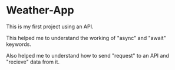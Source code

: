 # Weather-App

This is my first project using an API.

This helped me to understand the working of "async" and "await" keywords.

Also helped me to understand how to send "request" to an API and "recieve" data from it.